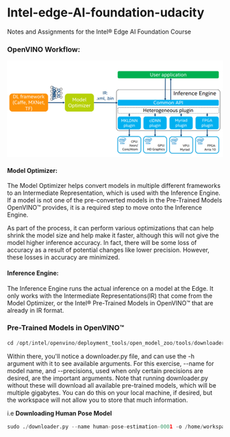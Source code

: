 # Intel-edge-AI-foundation-udacity
Notes and Assignments for the Intel® Edge AI Foundation Course

### OpenVINO Workflow:
![OpenVINO_Workflow](images/openvino-4.png)

#### Model Optimizer:
The Model Optimizer helps convert models in multiple different frameworks to an Intermediate Representation, which is used with the Inference Engine. If a model is not one of the pre-converted models in the Pre-Trained Models OpenVINO™ provides, it is a required step to move onto the Inference Engine.

As part of the process, it can perform various optimizations that can help shrink the model size and help make it faster, although this will not give the model higher inference accuracy. In fact, there will be some loss of accuracy as a result of potential changes like lower precision. However, these losses in accuracy are minimized.

#### Inference Engine:
The Inference Engine runs the actual inference on a model at the Edge. It only works with the Intermediate Representations(IR) that come from the Model Optimizer, or the Intel® Pre-Trained Models in OpenVINO™ that are already in IR format.

### Pre-Trained Models in OpenVINO™
```python
cd /opt/intel/openvino/deployment_tools/open_model_zoo/tools/downloader
```
Within there, you'll notice a downloader.py file, and can use the -h argument with it to see available arguments. For this exercise, --name for model name, and --precisions, used when only certain precisions are desired, are the important arguments. Note that running downloader.py without these will download all available pre-trained models, which will be multiple gigabytes. You can do this on your local machine, if desired, but the workspace will not allow you to store that much information.

i.e <b>Downloading Human Pose Model</b>

```python
sudo ./downloader.py --name human-pose-estimation-0001 -o /home/workspace 
```